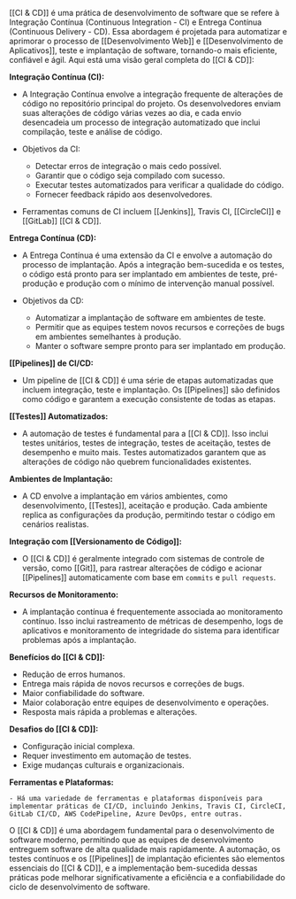 [[CI & CD]] é uma prática de desenvolvimento de software que se refere à Integração Contínua (Continuous Integration - CI) e Entrega Contínua (Continuous Delivery - CD). Essa abordagem é projetada para automatizar e aprimorar o processo de [[Desenvolvimento Web]] e [[Desenvolvimento de Aplicativos]], teste e implantação de software, tornando-o mais eficiente, confiável e ágil. Aqui está uma visão geral completa do [[CI & CD]]:

**Integração Contínua (CI):**

- A Integração Contínua envolve a integração frequente de alterações de código no repositório principal do projeto. Os desenvolvedores enviam suas alterações de código várias vezes ao dia, e cada envio desencadeia um processo de integração automatizado que inclui compilação, teste e análise de código.
    
- Objetivos da CI:
    
    - Detectar erros de integração o mais cedo possível.
    - Garantir que o código seja compilado com sucesso.
    - Executar testes automatizados para verificar a qualidade do código.
    - Fornecer feedback rápido aos desenvolvedores.
- Ferramentas comuns de CI incluem [[Jenkins]], Travis CI, [[CircleCI]] e [[GitLab]] [[CI & CD]].

**Entrega Contínua (CD):**

- A Entrega Contínua é uma extensão da CI e envolve a automação do processo de implantação. Após a integração bem-sucedida e os testes, o código está pronto para ser implantado em ambientes de teste, pré-produção e produção com o mínimo de intervenção manual possível.
    
- Objetivos da CD:
    
    - Automatizar a implantação de software em ambientes de teste.
    - Permitir que as equipes testem novos recursos e correções de bugs em ambientes semelhantes à produção.
    - Manter o software sempre pronto para ser implantado em produção.

**[[Pipelines]] de CI/CD:**

- Um pipeline de [[CI & CD]] é uma série de etapas automatizadas que incluem integração, teste e implantação. Os [[Pipelines]] são definidos como código e garantem a execução consistente de todas as etapas.

**[[Testes]] Automatizados:**

- A automação de testes é fundamental para a [[CI & CD]]. Isso inclui testes unitários, testes de integração, testes de aceitação, testes de desempenho e muito mais. Testes automatizados garantem que as alterações de código não quebrem funcionalidades existentes.

**Ambientes de Implantação:**

- A CD envolve a implantação em vários ambientes, como desenvolvimento, [[Testes]], aceitação e produção. Cada ambiente replica as configurações da produção, permitindo testar o código em cenários realistas.

**Integração com [[Versionamento de Código]]:**

- O [[CI & CD]] é geralmente integrado com sistemas de controle de versão, como [[Git]], para rastrear alterações de código e acionar [[Pipelines]] automaticamente com base em `commits` e `pull requests`.

**Recursos de Monitoramento:**

- A implantação contínua é frequentemente associada ao monitoramento contínuo. Isso inclui rastreamento de métricas de desempenho, logs de aplicativos e monitoramento de integridade do sistema para identificar problemas após a implantação.

**Benefícios do [[CI & CD]]:**

- Redução de erros humanos.
- Entrega mais rápida de novos recursos e correções de bugs.
- Maior confiabilidade do software.
- Maior colaboração entre equipes de desenvolvimento e operações.
- Resposta mais rápida a problemas e alterações.

**Desafios do [[CI & CD]]:**

- Configuração inicial complexa.
- Requer investimento em automação de testes.
- Exige mudanças culturais e organizacionais.

**Ferramentas e Plataformas:**

 `- Há uma variedade de ferramentas e plataformas disponíveis para implementar práticas de CI/CD, incluindo Jenkins, Travis CI, CircleCI, GitLab CI/CD, AWS CodePipeline, Azure DevOps, entre outras.`

O [[CI & CD]] é uma abordagem fundamental para o desenvolvimento de software moderno, permitindo que as equipes de desenvolvimento entreguem software de alta qualidade mais rapidamente. A automação, os testes contínuos e os [[Pipelines]] de implantação eficientes são elementos essenciais do [[CI & CD]], e a implementação bem-sucedida dessas práticas pode melhorar significativamente a eficiência e a confiabilidade do ciclo de desenvolvimento de software.